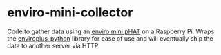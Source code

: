 # enviro-mini-collector
Code to gather data using an [enviro mini pHAT](https://shop.pimoroni.com/products/enviro?variant=31155658489939) on a Raspberry Pi. Wraps the [enviroplus-python](https://github.com/pimoroni/enviroplus-python) library for ease of use and will eventually ship the data to another server via HTTP.